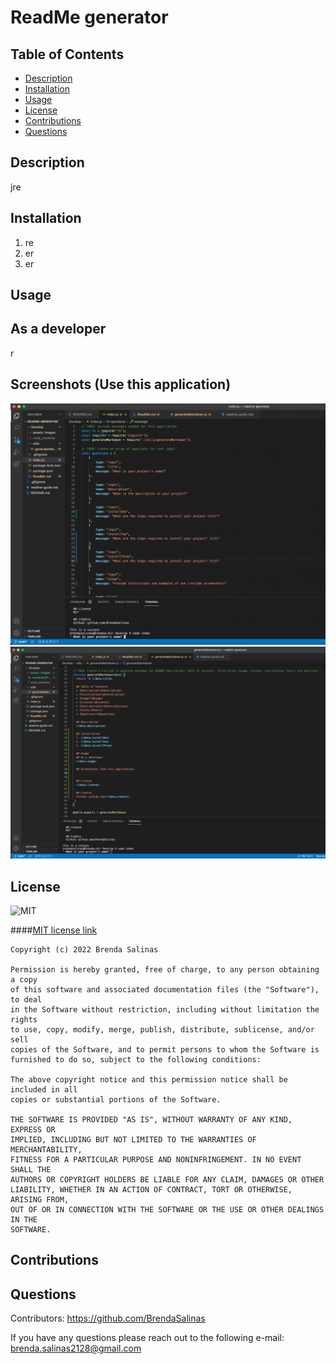 # ReadMe generator

  ## Table of Contents 
  * [Description](#description)
  * [Installation](#Installation)
  * [Usage](#Usage)
  * [License](#License)
  * [Contributions](#Contributions)
  * [Questions](#Questions)
  
  ## Description
  jre

  ## Installation
  1. re
  2. er
  3. er

  ## Usage
  ## As a developer
  r

  ## Screenshots (Use this application)

  ![first](assets/images/screenshot1.png)
  ![second](assets/images/screenshot2.png)

  ## License
  ![MIT](https://img.shields.io/npm/l/inquirer)

  ####[MIT license link](https://choosealicense.com/licenses/mit/)

  
    Copyright (c) 2022 Brenda Salinas
    
    Permission is hereby granted, free of charge, to any person obtaining a copy
    of this software and associated documentation files (the "Software"), to deal
    in the Software without restriction, including without limitation the rights
    to use, copy, modify, merge, publish, distribute, sublicense, and/or sell
    copies of the Software, and to permit persons to whom the Software is
    furnished to do so, subject to the following conditions:
    
    The above copyright notice and this permission notice shall be included in all
    copies or substantial portions of the Software.
    
    THE SOFTWARE IS PROVIDED "AS IS", WITHOUT WARRANTY OF ANY KIND, EXPRESS OR
    IMPLIED, INCLUDING BUT NOT LIMITED TO THE WARRANTIES OF MERCHANTABILITY,
    FITNESS FOR A PARTICULAR PURPOSE AND NONINFRINGEMENT. IN NO EVENT SHALL THE
    AUTHORS OR COPYRIGHT HOLDERS BE LIABLE FOR ANY CLAIM, DAMAGES OR OTHER
    LIABILITY, WHETHER IN AN ACTION OF CONTRACT, TORT OR OTHERWISE, ARISING FROM,
    OUT OF OR IN CONNECTION WITH THE SOFTWARE OR THE USE OR OTHER DEALINGS IN THE
    SOFTWARE.

  ## Contributions


  ## Questions
  Contributors: https://github.com/BrendaSalinas

  If you have any questions please reach out to the following e-mail: brenda.salinas2128@gmail.com


